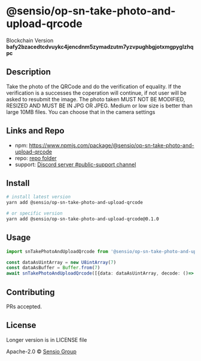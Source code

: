 
  # @sensio/op-sn-take-photo-and-upload-qrcode

  Blockchain Version **bafy2bzacedtcdvuykc4jencdnm5zymadzutm7yzvpughbgjotxmgpyglzhqpc**
  

  ## Description 
  
  Take the photo of the QRCode and do the verification of equality. If the verification is a successes the coperation will continue, if not user will be asked to resubmit the image. The photo taken MUST NOT BE MODIFIED, RESIZED AND MUST BE IN JPG OR JPEG. Medium or low size is better than large 10MB files. You can choose that in the camera settings
  
  ##  Links and Repo

  * npm: https://www.npmjs.com/package/@sensio/op-sn-take-photo-and-upload-qrcode
  * repo: [repo folder](https://gitlab.com/sensio_group/network-js-sdk/-/tree/master/operations/snTakePhotoAndUploadQrcode)
  * support: [Discord server #public-support channel](https://discord.gg/RQ9g29y) 

  ## Install
  
  ```sh
  # install latest version
  yarn add @sensio/op-sn-take-photo-and-upload-qrcode

  # or specific version
  yarn add @sensio/op-sn-take-photo-and-upload-qrcode@0.1.0
  ```
  
  ## Usage
  
  ```ts
  import snTakePhotoAndUploadQrcode from '@sensio/op-sn-take-photo-and-upload-qrcode'

  const dataAsUintArray = new U8intArray(7)
  const dataAsBuffer = Buffer.from(7)
  await snTakePhotoAndUploadQrcode([{data: dataAsUintArray, decode: ()=> dataAsBuffer}])
  ```
  
  ## Contributing
  
  PRs accepted.
  
  ## License
  
  Longer version is in LICENSE file
  
  Apache-2.0 © [Sensio Group](https://sensio.group) 
  